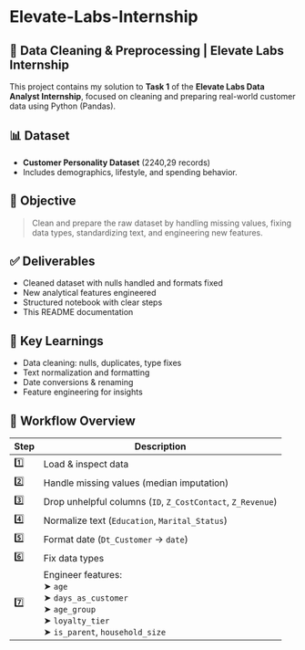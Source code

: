 # Elevate-Labs-Internship

## 🧼 Data Cleaning & Preprocessing | Elevate Labs Internship
This project contains my solution to **Task 1** of the **Elevate Labs Data Analyst Internship**, focused on cleaning and preparing real-world customer data using Python (Pandas).

## 📊 Dataset
- **Customer Personality Dataset** (2240,29 records)
- Includes demographics, lifestyle, and spending behavior.

## 🎯 Objective

> Clean and prepare the raw dataset by handling missing values, fixing data types, standardizing text, and engineering new features.


## ✅ Deliverables
- Cleaned dataset with nulls handled and formats fixed
- New analytical features engineered
- Structured notebook with clear steps
- This README documentation


## 🧠 Key Learnings
- Data cleaning: nulls, duplicates, type fixes
- Text normalization and formatting
- Date conversions & renaming
- Feature engineering for insights


## 🔧 Workflow Overview

| Step | Description |
|------|-------------|
| 1️⃣ | Load & inspect data |
| 2️⃣ | Handle missing values (median imputation) |
| 3️⃣ | Drop unhelpful columns (`ID`, `Z_CostContact`, `Z_Revenue`) |
| 4️⃣ | Normalize text (`Education`, `Marital_Status`) |
| 5️⃣ | Format date (`Dt_Customer` → `date`) |
| 6️⃣ | Fix data types |
| 7️⃣ | Engineer features:<br> ➤ `age`<br> ➤ `days_as_customer`<br> ➤ `age_group`<br> ➤ `loyalty_tier`<br> ➤ `is_parent`, `household_size` |


